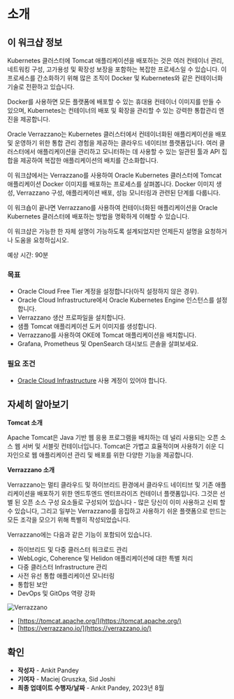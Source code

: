 # 소개

## 이 워크샵 정보

Kubernetes 클러스터에 Tomcat 애플리케이션을 배포하는 것은 여러 컨테이너 관리, 네트워킹 구성, 고가용성 및 확장성 보장을 포함하는 복잡한 프로세스일 수 있습니다. 이 프로세스를 간소화하기 위해 많은 조직이 Docker 및 Kubernetes와 같은 컨테이너화 기술로 전환하고 있습니다.

Docker를 사용하면 모든 플랫폼에 배포할 수 있는 휴대용 컨테이너 이미지를 만들 수 있으며, Kubernetes는 컨테이너의 배포 및 확장을 관리할 수 있는 강력한 통합관리 엔진을 제공합니다.

Oracle Verrazzano는 Kubernetes 클러스터에서 컨테이너화된 애플리케이션을 배포 및 운영하기 위한 통합 관리 경험을 제공하는 클라우드 네이티브 플랫폼입니다. 여러 클러스터에서 애플리케이션을 관리하고 모니터하는 데 사용할 수 있는 일관된 툴과 API 집합을 제공하여 복잡한 애플리케이션의 배치를 간소화합니다.

이 워크샵에서는 Verrazzano를 사용하여 Oracle Kubernetes 클러스터에 Tomcat 애플리케이션 Docker 이미지를 배포하는 프로세스를 살펴봅니다. Docker 이미지 생성, Verrazzano 구성, 애플리케이션 배포, 성능 모니터링과 관련된 단계를 다룹니다.

이 워크숍이 끝나면 Verrazzano를 사용하여 컨테이너화된 애플리케이션을 Oracle Kubernetes 클러스터에 배포하는 방법을 명확하게 이해할 수 있습니다.

이 워크샵은 가능한 한 자체 설명이 가능하도록 설계되었지만 언제든지 설명을 요청하거나 도움을 요청하십시오.

예상 시간: 90분

### 목표

*   Oracle Cloud Free Tier 계정을 설정합니다(아직 설정하지 않은 경우).
*   Oracle Cloud Infrastructure에서 Oracle Kubernetes Engine 인스턴스를 설정합니다.
*   Verrazzano 생산 프로파일을 설치합니다.
*   샘플 Tomcat 애플리케이션 도커 이미지를 생성합니다.
*   Verrazzano를 사용하여 OKE에 Tomcat 애플리케이션을 배치합니다.
*   Grafana, Prometheus 및 OpenSearch 대시보드 콘솔을 살펴보세요.

### 필요 조건

*   [Oracle Cloud Infrastructure](https://cloud.oracle.com/en_US/cloud-infrastructure) 사용 계정이 있어야 합니다.

## 자세히 알아보기

**Tomcat 소개**

Apache Tomcat은 Java 기반 웹 응용 프로그램을 배치하는 데 널리 사용되는 오픈 소스 웹 서버 및 서블릿 컨테이너입니다. Tomcat은 가볍고 효율적이며 사용하기 쉬운 디자인으로 웹 애플리케이션 관리 및 배포를 위한 다양한 기능을 제공합니다.

**Verrazzano 소개**

Verrazzano는 멀티 클라우드 및 하이브리드 환경에서 클라우드 네이티브 및 기존 애플리케이션을 배포하기 위한 엔드투엔드 엔터프라이즈 컨테이너 플랫폼입니다. 그것은 선별 된 오픈 소스 구성 요소들로 구성되어 있습니다 - 많은 당신이 이미 사용하고 신뢰 할 수 있습니다, 그리고 일부는 Verrazzano를 응집하고 사용하기 쉬운 플랫폼으로 만드는 모든 조각을 모으기 위해 특별히 작성되었습니다.

Verrazzano에는 다음과 같은 기능이 포함되어 있습니다.

*   하이브리드 및 다중 클러스터 워크로드 관리
*   WebLogic, Coherence 및 Helidon 애플리케이션에 대한 특별 처리
*   다중 클러스터 Infrastructure 관리
*   사전 유선 통합 애플리케이션 모니터링
*   통합된 보안
*   DevOps 및 GitOps 역량 강화

![Verrazzano ](images/verrazzano.png)

*   [https://tomcat.apache.org/](https://tomcat.apache.org/)
*   [https://verrazzano.io/](https://verrazzano.io/)

## 확인

*   **작성자** - Ankit Pandey
*   **기여자** - Maciej Gruszka, Sid Joshi
*   **최종 업데이트 수행자/날짜** - Ankit Pandey, 2023년 8월